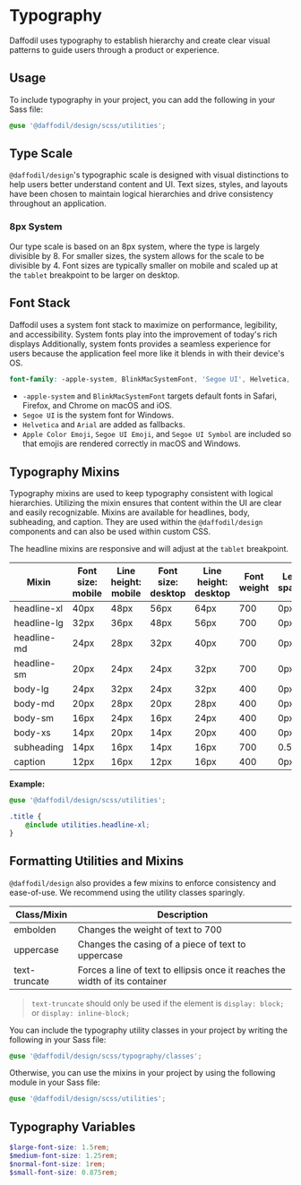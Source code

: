 # Typography
Daffodil uses typography to establish hierarchy and create clear visual patterns to guide users through a product or experience.

## Usage
To include typography in your project, you can add the following in your Sass file:

```scss
@use '@daffodil/design/scss/utilities';
```

## Type Scale
`@daffodil/design`'s typographic scale is designed with visual distinctions to help users better understand content and UI. Text sizes, styles, and layouts have been chosen to maintain logical hierarchies and drive consistency throughout an application.

### 8px System
Our type scale is based on an 8px system, where the type is largely divisible by 8. For smaller sizes, the system allows for the scale to be divisible by 4. Font sizes are typically smaller on mobile and scaled up at the `tablet` breakpoint to be larger on desktop.

## Font Stack
Daffodil uses a system font stack to maximize on performance, legibility, and accessibility. System fonts play into the improvement of today's rich displays Additionally, system fonts provides a seamless experience for users because the application feel more like it blends in with their device's OS.

```scss
font-family: -apple-system, BlinkMacSystemFont, 'Segoe UI', Helvetica, Arial, sans-serif, 'Apple Color Emoji', 'Segoe UI Emoji', 'Segoe UI Symbol';
```

* `-apple-system` and `BlinkMacSystemFont` targets default fonts in Safari, Firefox, and Chrome on macOS and iOS.
* `Segoe UI` is the system font for Windows.
* `Helvetica` and `Arial` are added as fallbacks.
* `Apple Color Emoji`, `Segoe UI Emoji`, and `Segoe UI Symbol` are included so that emojis are rendered correctly in macOS and Windows.

## Typography Mixins
Typography mixins are used to keep typography consistent with logical hierarchies. Utilizing the mixin ensures that content within the UI are clear and easily recognizable. Mixins are available for headlines, body, subheading, and caption. They are used within the `@daffodil/design` components and can also be used within custom CSS.

The headline mixins are responsive and will adjust at the `tablet` breakpoint.

| Mixin       | Font size: mobile | Line height: mobile | Font size: desktop | Line height: desktop | Font weight | Letter spacing |
| ----------- | ----------------- | ------------------- | ------------------ | -------------------- | ----------- | -------------- |
| headline-xl | 40px              | 48px                | 56px               | 64px                 | 700         | 0px            |
| headline-lg | 32px              | 36px                | 48px               | 56px                 | 700         | 0px            |
| headline-md | 24px              | 28px                | 32px               | 40px                 | 700         | 0px            |
| headline-sm | 20px              | 24px                | 24px               | 32px                 | 700         | 0px            |
| body-lg     | 24px              | 32px                | 24px               | 32px                 | 400         | 0px            |
| body-md     | 20px              | 28px                | 20px               | 28px                 | 400         | 0px            |
| body-sm     | 16px              | 24px                | 16px               | 24px                 | 400         | 0px            |
| body-xs     | 14px              | 20px                | 14px               | 20px                 | 400         | 0px            |
| subheading  | 14px              | 16px                | 14px               | 16px                 | 700         | 0.5px          |
| caption     | 12px              | 16px                | 12px               | 16px                 | 400         | 0px            |

**Example:**
```scss
@use '@daffodil/design/scss/utilities';

.title {
	@include utilities.headline-xl;
}
```

## Formatting Utilities and Mixins
`@daffodil/design` also provides a few mixins to enforce consistency and ease-of-use. We recommend using the utility classes sparingly.

| Class/Mixin   | Description                                                                  |
| ------------- | ---------------------------------------------------------------------------- |
| embolden      | Changes the weight of text to 700                                            |
| uppercase     | Changes the casing of a piece of text to uppercase                           |
| text-truncate | Forces a line of text to ellipsis once it reaches the width of its container |

> `text-truncate` should only be used if the element is `display: block;` or `display: inline-block;`

You can include the typography utility classes in your project by writing the following in your Sass file:

```scss
@use '@daffodil/design/scss/typography/classes';
```

Otherwise, you can use the mixins in your project by using the following module in your Sass file:

```scss
@use '@daffodil/design/scss/utilities';
```

## Typography Variables
```scss
$large-font-size: 1.5rem;
$medium-font-size: 1.25rem;
$normal-font-size: 1rem;
$small-font-size: 0.875rem;
```
